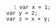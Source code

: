 <style>
.code-container { counter-reset: linenumber; }
.code-container pre { counter-increment: linenumber; margin-top: 0; margin-bottom: 0; }
.code-container pre:before { content: counter(linenumber); display: inline-block; padding-right: 0.5em; width: 2em; text-align: right; color: #999; }
</style>

<div class="code-container">
<pre>
var x = 1;
var y = 2;
var z = x + y;
</pre>
</div>
